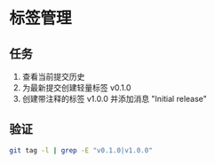 # 标签管理

## 任务
1. 查看当前提交历史
2. 为最新提交创建轻量标签 v0.1.0
3. 创建带注释的标签 v1.0.0 并添加消息 "Initial release"

## 验证
```bash
git tag -l | grep -E "v0.1.0|v1.0.0"
```
